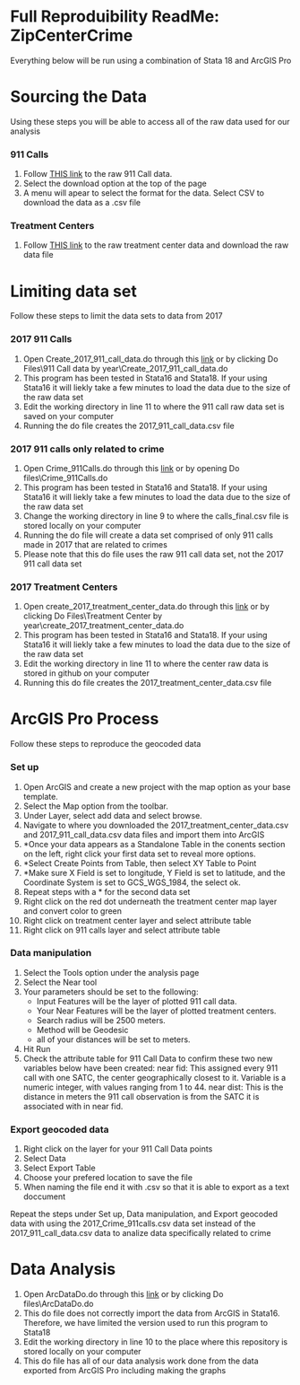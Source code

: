 # Full Reproduibility ReadMe: ZipCenterCrime
Everything below will be run using a combination of Stata 18 and ArcGIS Pro

# Sourcing the Data 
Using these steps you will be able to access all of the raw data used for our analysis 
### 911 Calls
1. Follow [THIS link](https://data.detroitmi.gov/datasets/detroitmi::police-serviced-911-calls/about) to the raw 911 Call data.
2. Select the download option at the top of the page
3. A menu will apear to select the format for the data. Select CSV to download the data as a .csv file
### Treatment Centers
1. Follow [THIS link](https://github.com/ecn310/course-project-zipcentercrime/blob/main/Reproducibility%20Package/RawData/detroit_samhsa_sud_2015_2021.dta) to the raw treatment center data and download the raw data file
# Limiting data set
Follow these steps to limit the data sets to data from 2017
### 2017 911 Calls
1. Open Create_2017_911_call_data.do through this [link](https://github.com/ecn310/course-project-zipcentercrime/blob/main/Reproducibility%20Package/Do%20files/911%20Call%20data%20by%20year/Create_2017_911_call_data.do) or by clicking Do Files\911 Call data by year\Create_2017_911_call_data.do
2. This program has been tested in Stata16 and Stata18. If your using Stata16 it will liekly take a few minutes to load the data due to the size of the raw data set
3. Edit the working directory in line 11 to where the 911 call raw data set is saved on your computer
4. Running the do file creates the 2017_911_call_data.csv file
### 2017 911 calls only related to crime
1. Open Crime_911Calls.do through this [link](https://github.com/ecn310/course-project-zipcentercrime/blob/main/Reproducibility%20Package/Do%20files/Crime_911calls.do) or by opening Do files\Crime_911Calls.do
2. This program has been tested in Stata16 and Stata18. If your using Stata16 it will liekly take a few minutes to load the data due to the size of the raw data set
3. Change the working directory in line 9 to where the calls_final.csv file is stored locally on your computer
4. Running the do file will create a data set comprised of only 911 calls made in 2017 that are related to crimes
5. Please note that this do file uses the raw 911 call data set, not the 2017 911 call data set
### 2017 Treatment Centers
1. Open create_2017_treatment_center_data.do through this [link](https://github.com/ecn310/course-project-zipcentercrime/blob/main/Reproducibility%20Package/Do%20files/Treatment%20Center%20by%20year/create_2017_treatment_center_data.do) or by clicking Do Files\Treatment Center by year\create_2017_treatment_center_data.do
2. This program has been tested in Stata16 and Stata18. If your using Stata16 it will liekly take a few minutes to load the data due to the size of the raw data set
3. Edit the working directory in line 11 to where the center raw data is stored in github on your computer
4. Running this do file creates the 2017_treatment_center_data.csv file
# ArcGIS Pro Process
Follow these steps to reproduce the geocoded data 
### Set up
1. Open ArcGIS and create a new project with the map option as your base template.
2. Select the Map option from the toolbar.
3. Under Layer, select add data and select browse.
4. Navigate to where you downloaded the 2017_treatment_center_data.csv and 2017_911_call_data.csv data files and import them into ArcGIS
5. *Once your data appears as a Standalone Table in the conents section on the left, right click your first data set to reveal more options.
6. *Select Create Points from Table, then select XY Table to Point
7. *Make sure X Field is set to longitude, Y Field is set to latitude, and the Coordinate System is set to GCS_WGS_1984, the select ok.
8. Repeat steps with a * for the second data set
9. Right click on the red dot underneath the treatment center map layer and convert color to green
10. Right click on treatment center layer and select attribute table
11. Right click on 911 calls layer and select attribute table
### Data manipulation
1. Select the Tools option under the analysis page
2. Select the Near tool
3. Your parameters should be set to the following:
     - Input Features will be the layer of plotted 911 call data.
     - Your Near Features will be the layer of plotted treatment centers.
     - Search radius will be 2500 meters.
     - Method will be Geodesic
     - all of your distances will be set to meters.
4. Hit Run
5. Check the attribute table for 911 Call Data to confirm these two new variables below have been created:
near fid: This assigned every 911 call with one SATC, the center geographically closest to it. Variable is a numeric integer, with values ranging from 1 to 44.
near dist: This is the distance in meters the 911 call observation is from the SATC it is associated with in near fid.
### Export geocoded data
1. Right click on the layer for your 911 Call Data points
2. Select Data
3. Select Export Table
4. Choose your prefered location to save the file
5. When naming the file end it with .csv so that it is able to export as a text doccument

Repeat the steps under Set up, Data manipulation, and Export geocoded data with using the 2017_Crime_911calls.csv data set instead of the 2017_911_call_data.csv data to analize data specifically related to crime
# Data Analysis
1. Open ArcDataDo.do through this [link](https://github.com/ecn310/course-project-zipcentercrime/blob/main/Reproducibility%20Package/Do%20files/ArcDataDo.do) or by clicking Do files\ArcDataDo.do
2. This do file does not correctly import the data from ArcGIS in Stata16. Therefore, we have limited the version used to run this program to Stata18
3. Edit the working directory in line 10 to the place where this repository is stored locally on your computer
4. This do file has all of our data analysis work done from the data exported from ArcGIS Pro including making the graphs
